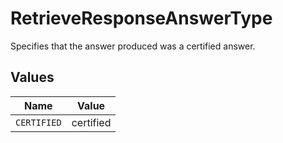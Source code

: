 # RetrieveResponseAnswerType

Specifies that the answer produced was a certified answer.


## Values

| Name        | Value       |
| ----------- | ----------- |
| `CERTIFIED` | certified   |